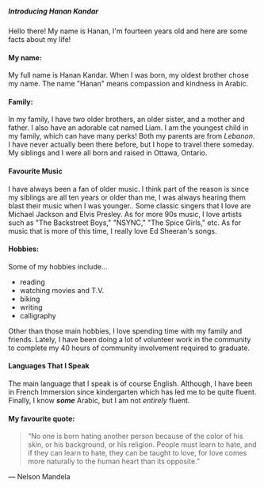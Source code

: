 ##### **Introducing Hanan Kandar**

Hello there! My name is Hanan, I'm fourteen years old and here are some facts about my life!

#### **My name**:
My full name is Hanan Kandar. When I was born, my oldest brother chose my name. The name "Hanan" means compassion and kindness in Arabic.

#### **Family**:
In my family, I have two older brothers, an older sister, and a mother and father. I also have an adorable cat named Liam. I am the youngest child in my family, which can have many perks! Both my parents are from _Lebanon_. I have never actually been there before, but I hope to travel there someday. My siblings and I were all born and raised in Ottawa, Ontario.

#### **Favourite Music**
I have always been a fan of older music. I think part of the reason is since my siblings are all ten years or older than me, I was always hearing them blast their music when I was younger.. Some classic singers that I love are Michael Jackson and Elvis Presley. As for more 90s music, I love artists such as "The Backstreet Boys," "NSYNC," "The Spice Girls," etc. As for music that is more of this time, I really love Ed Sheeran's songs. 

#### **Hobbies**: 
Some of my hobbies include...
* reading
* watching movies and T.V.
* biking
* writing
* calligraphy

Other than those main hobbies, I love spending time with my family and friends. Lately, I have been doing a lot of volunteer work in the community to complete my 40 hours of community involvement required to graduate. 

#### **Languages That I Speak**
The main language that I speak is of course English. Although, I have been in French Immersion since kindergarten which has led me to be quite fluent. Finally, I know _**some**_ Arabic, but I am not _entirely_ fluent. 

#### **My favourite quote**:
> “No one is born hating another person because of the color of his skin, or his background, or his religion. People must learn to hate, and if they can learn to hate, they can be taught to love, for love comes more naturally to the human heart than its opposite.”

― Nelson Mandela






